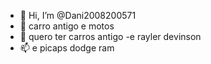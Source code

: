 - 👋 Hi, I’m @Dani2008200571
- 👀  carro antigo e motos
- 🌱 quero ter carros antigo
-e rayler devinson
- 📫 e picaps dodge ram

